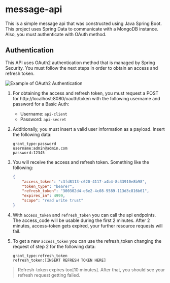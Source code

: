 # message-api

This is a simple message api that was constructed using Java Spring Boot. This project uses Spring Data to communicate with a MongoDB instance. Also, you must authenticate with OAuth method.

## Authentication

This API uses OAuth2 authentication method that is managed by Spring Security. You must follow the next steps in order to obtain an access and refresh token. 

![Example of OAuth2 Authentication](https://assets.digitalocean.com/articles/oauth/abstract_flow.png)

1. For obtaining the access and refresh token, you must request a POST for http://localhost:8080/oauth/token with the following username and password for a Basic Auth:

    - Username: `api-client`
    - Password: `api-secret`
2. Additionally, you must insert a valid user information as a payload. Insert the following data:

    ```
    grant_type:password
    username:admin@admin.com 
    password:12345
    ```

3. You will receive the access and refresh token. Something like the following:

    ```JSON
    {
        "access_token": "c3fd8113-c620-4117-a4b4-8c33910e8b98",
        "token_type": "bearer",
        "refresh_token": "300302d4-e6e2-4c08-9589-113d3c816b61",
        "expires_in": 4999,
        "scope": "read write trust"
    }
    ```
    
4. With `access_token` and `refresh_token` you can call the api endpoints. The access_code will be usable during the first 2 minutes. After 2 minutes, access-token gets expired, your further resource requests will fail.

5. To get a new `access_token` you can use the refresh_token changing the request of step 2 for the following data:

    ```
    grant_type:refresh_token
    refresh_token:[INSERT REFRESH TOKEN HERE] 
    ```
    
> Refresh-token expires too[10 minutes]. After that, you should see your refresh request getting failed.
  

